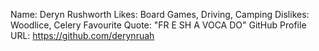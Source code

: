 Name: Deryn Rushworth
Likes: Board Games, Driving, Camping 
Dislikes: Woodlice, Celery
Favourite Quote: "FR E SH A VOCA DO"
GitHub Profile URL: https://github.com/derynruah
